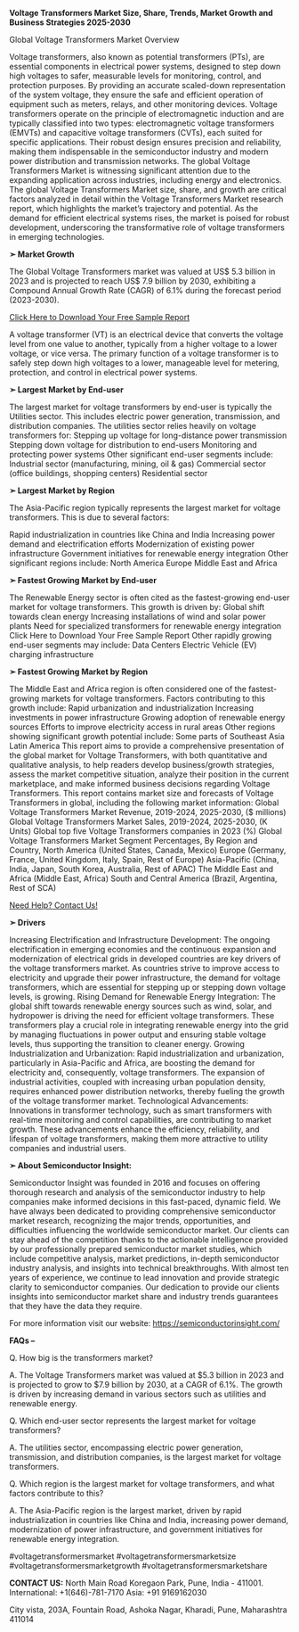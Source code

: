 **Voltage Transformers Market Size, Share, Trends, Market Growth and Business Strategies 2025-2030**

 Global Voltage Transformers Market Overview

Voltage transformers, also known as potential transformers (PTs), are essential components in electrical power systems, designed to step down high voltages to safer, measurable levels for monitoring, control, and protection purposes. By providing an accurate scaled-down representation of the system voltage, they ensure the safe and efficient operation of equipment such as meters, relays, and other monitoring devices. Voltage transformers operate on the principle of electromagnetic induction and are typically classified into two types: electromagnetic voltage transformers (EMVTs) and capacitive voltage transformers (CVTs), each suited for specific applications. Their robust design ensures precision and reliability, making them indispensable in the semiconductor industry and modern power distribution and transmission networks.
The global Voltage Transformers Market is witnessing significant attention due to the expanding application across industries, including energy and electronics. The global Voltage Transformers Market size, share, and growth are critical factors analyzed in detail within the Voltage Transformers Market research report, which highlights the market’s trajectory and potential. As the demand for efficient electrical systems rises, the market is poised for robust development, underscoring the transformative role of voltage transformers in emerging technologies.

**➣ Market Growth**

The Global Voltage Transformers market was valued at US$ 5.3 billion in 2023 and is projected to reach US$ 7.9 billion by 2030, exhibiting a Compound Annual Growth Rate (CAGR) of 6.1% during the forecast period (2023-2030).

[Click Here to Download Your Free Sample Report](https://semiconductorinsight.com/)

A voltage transformer (VT) is an electrical device that converts the voltage level from one value to another, typically from a higher voltage to a lower voltage, or vice versa. The primary function of a voltage transformer is to safely step down high voltages to a lower, manageable level for metering, protection, and control in electrical power systems.

**➣ Largest Market by End-user**

The largest market for voltage transformers by end-user is typically the Utilities sector. This includes electric power generation, transmission, and distribution companies. The utilities sector relies heavily on voltage transformers for:
Stepping up voltage for long-distance power transmission
Stepping down voltage for distribution to end-users
Monitoring and protecting power systems
Other significant end-user segments include:
Industrial sector (manufacturing, mining, oil & gas)
Commercial sector (office buildings, shopping centers)
Residential sector

**➣ Largest Market by Region**

The Asia-Pacific region typically represents the largest market for voltage transformers. This is due to several factors:

Rapid industrialization in countries like China and India
Increasing power demand and electrification efforts
Modernization of existing power infrastructure
Government initiatives for renewable energy integration
Other significant regions include:
North America
Europe
Middle East and Africa

**➣ Fastest Growing Market by End-user**

The Renewable Energy sector is often cited as the fastest-growing end-user market for voltage transformers. This growth is driven by:
Global shift towards clean energy
Increasing installations of wind and solar power plants
Need for specialized transformers for renewable energy integration
Click Here to Download Your Free Sample Report
Other rapidly growing end-user segments may include:
Data Centers
Electric Vehicle (EV) charging infrastructure

**➣ Fastest Growing Market by Region**

The Middle East and Africa region is often considered one of the fastest-growing markets for voltage transformers. Factors contributing to this growth include:
Rapid urbanization and industrialization
Increasing investments in power infrastructure
Growing adoption of renewable energy sources
Efforts to improve electricity access in rural areas
Other regions showing significant growth potential include:
Some parts of Southeast Asia
Latin America
This report aims to provide a comprehensive presentation of the global market for Voltage Transformers, with both quantitative and qualitative analysis, to help readers develop business/growth strategies, assess the market competitive situation, analyze their position in the current marketplace, and make informed business decisions regarding Voltage Transformers. This report contains market size and forecasts of Voltage Transformers in global, including the following market information:
Global Voltage Transformers Market Revenue, 2019-2024, 2025-2030, ($ millions)
Global Voltage Transformers Market Sales, 2019-2024, 2025-2030, (K Units)
Global top five Voltage Transformers companies in 2023 (%)
Global Voltage Transformers Market Segment Percentages, By Region and Country,
North America (United States, Canada, Mexico)
Europe (Germany, France, United Kingdom, Italy, Spain, Rest of Europe)
Asia-Pacific (China, India, Japan, South Korea, Australia, Rest of APAC)
The Middle East and Africa (Middle East, Africa)
South and Central America (Brazil, Argentina, Rest of SCA)

[Need Help? Contact Us!](https://semiconductorinsight.com/)

**➣ Drivers**

Increasing Electrification and Infrastructure Development:
The ongoing electrification in emerging economies and the continuous expansion and modernization of electrical grids in developed countries are key drivers of the voltage transformers market. As countries strive to improve access to electricity and upgrade their power infrastructure, the demand for voltage transformers, which are essential for stepping up or stepping down voltage levels, is growing.
Rising Demand for Renewable Energy Integration:
The global shift towards renewable energy sources such as wind, solar, and hydropower is driving the need for efficient voltage transformers. These transformers play a crucial role in integrating renewable energy into the grid by managing fluctuations in power output and ensuring stable voltage levels, thus supporting the transition to cleaner energy.
Growing Industrialization and Urbanization:
Rapid industrialization and urbanization, particularly in Asia-Pacific and Africa, are boosting the demand for electricity and, consequently, voltage transformers. The expansion of industrial activities, coupled with increasing urban population density, requires enhanced power distribution networks, thereby fueling the growth of the voltage transformer market.
Technological Advancements:
Innovations in transformer technology, such as smart transformers with real-time monitoring and control capabilities, are contributing to market growth. These advancements enhance the efficiency, reliability, and lifespan of voltage transformers, making them more attractive to utility companies and industrial users.

**➣ About Semiconductor Insight:**

Semiconductor Insight was founded in 2016 and focuses on offering thorough research and analysis of the semiconductor industry to help companies make informed decisions in this fast-paced, dynamic field. We have always been dedicated to providing comprehensive semiconductor market research, recognizing the major trends, opportunities, and difficulties influencing the worldwide semiconductor market.
Our clients can stay ahead of the competition thanks to the actionable intelligence provided by our professionally prepared semiconductor market studies, which include competitive analysis, market predictions, in-depth semiconductor industry analysis, and insights into technical breakthroughs. With almost ten years of experience, we continue to lead innovation and provide strategic clarity to semiconductor companies.
Our dedication to provide our clients insights into semiconductor market share and industry trends guarantees that they have the data they require.

For more information visit our website:
https://semiconductorinsight.com/ 

**FAQs –**

Q. How big is the transformers market?

A. The Voltage Transformers market was valued at $5.3 billion in 2023 and is projected to grow to $7.9 billion by 2030, at a CAGR of 6.1%. The growth is driven by increasing demand in various sectors such as utilities and renewable energy.

Q. Which end-user sector represents the largest market for voltage transformers?

A. The utilities sector, encompassing electric power generation, transmission, and distribution companies, is the largest market for voltage transformers.

Q. Which region is the largest market for voltage transformers, and what factors contribute to this?

A. The Asia-Pacific region is the largest market, driven by rapid industrialization in countries like China and India, increasing power demand, modernization of power infrastructure, and government initiatives for renewable energy integration.

#voltagetransformersmarket
#voltagetransformersmarketsize
#voltagetransformersmarketgrowth
#voltagetransformersmarketshare


**CONTACT US:**
North Main Road Koregaon Park, Pune, India - 411001.
International: +1(646)-781-7170
Asia: +91 9169162030

City vista, 203A, Fountain Road, Ashoka Nagar, Kharadi, Pune, Maharashtra 411014


